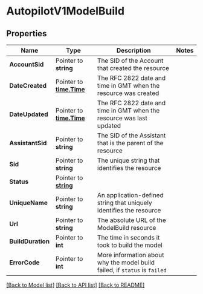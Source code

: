 # AutopilotV1ModelBuild

## Properties

Name | Type | Description | Notes
------------ | ------------- | ------------- | -------------
**AccountSid** | Pointer to **string** | The SID of the Account that created the resource |
**DateCreated** | Pointer to [**time.Time**](time.Time.md) | The RFC 2822 date and time in GMT when the resource was created |
**DateUpdated** | Pointer to [**time.Time**](time.Time.md) | The RFC 2822 date and time in GMT when the resource was last updated |
**AssistantSid** | Pointer to **string** | The SID of the Assistant that is the parent of the resource |
**Sid** | Pointer to **string** | The unique string that identifies the resource |
**Status** | Pointer to [**string**](ModelBuildEnumStatus.md) |  |
**UniqueName** | Pointer to **string** | An application-defined string that uniquely identifies the resource |
**Url** | Pointer to **string** | The absolute URL of the ModelBuild resource |
**BuildDuration** | Pointer to **int** | The time in seconds it took to build the model |
**ErrorCode** | Pointer to **int** | More information about why the model build failed, if `status` is `failed` |

[[Back to Model list]](../README.md#documentation-for-models) [[Back to API list]](../README.md#documentation-for-api-endpoints) [[Back to README]](../README.md)


